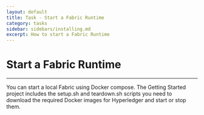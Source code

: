 ```yaml
---
layout: default
title: Task - Start a Fabric Runtime
category: tasks
sidebar: sidebars/installing.md
excerpt: How to start a Fabric Runtime
---
```


# Start a Fabric Runtime

---

You can start a local Fabric using Docker compose. The Getting Started project includes the setup.sh and teardown.sh scripts you need to download the required Docker images for Hyperledger and start or stop them.
